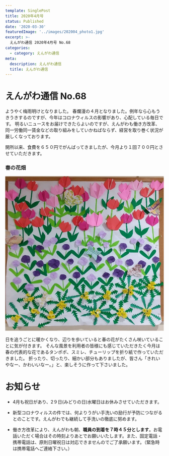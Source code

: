 ```yaml
---
template: SinglePost
title: 2020年4月号
status: Published
date: '2020-03-30'
featuredImage: '../images/202004_photo1.jpg'
excerpt: >-
  えんがわ通信 2020年4月号 No.68
categories:
  - category: えんがわ通信
meta:
  description: えんがわ通信
  title: えんがわ通信
---
```


# えんがわ通信 No.68

ようやく梅雨明けとなりました。
春爛漫の４月となりました。例年なら心もうきうきするのですが、今年はコロナウィルスの影響があり、心配している毎日です。
明るいニュースをお届けできたらよいのですが、えんがわも働き方改革、同一労働同一賃金などの取り組みをしていかねばならず、経営を取り巻く状況が厳しくなっております。

開所以来、食費を６５０円でがんばってきましたが、今月より１回７００円とさせていただきます。

### 春の花畑

![](/images/202004_photo1.jpg)

日を追うごとに暖かくなり、辺りを歩いていると春の花がたくさん咲いていることに気が付きます。
そんな風景を利用者の皆様にも感じていただきたく今月は春の代表的な花であるタンポポ、スミレ、チューリップを折り紙で作っていただきました。
折ったり、切ったり、細かい部分もありましたが、皆さん「きれいやなー、かわいいなー。」と、楽しそうに作って下さいました。


# お知らせ

- 4月も祝日があり、2９日(みどりの日)水曜日はお休みさせていただきます。

- 新型コロナウィルスの件では、何よりうがい手洗いの励行が予防につながるとのことです。えんがわでも継続して手洗いの徹底に努めます。

- 働き方改革により、えんがわも朝、**職員の到着を７時４５分とします**。お電話いただく場合はその時刻よりあとでお願いいたします。また、固定電話・携帯電話は、原則日曜祝日は対応できませんのでご了承願います。（緊急時は携帯電話へご連絡下さい。）
